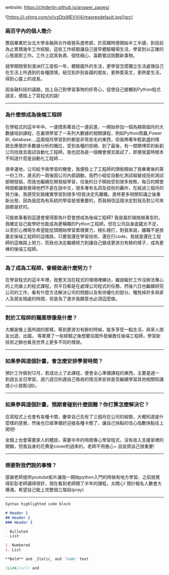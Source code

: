 
website: https://chiderlin.github.io/answer_pages/


![https://i.ytimg.com/vi/yzDtxMEVVj4/maxresdefault.jpg](src)

### 兩百字內的個人簡介
  應屆畢業於台北大學金融與合作經營系進修部，於高職時便開始半工半讀，到目前為止累積幾年工作經驗，這些工作經驗讓自己提早體驗職場生活，學習到以正確的心態面對工作。工作上認真負責、個性細心、喜歡嘗試挑戰新事物。
  
  就學期間曾到澳洲打工度假一年，體驗國外的生活，更學習怎麼獨立生活處理自己在生活上所遇到的各種困境，結交到許到各國的朋友，更熱愛英文，更熱愛生活，得到心靈上的成長。
  
  因金融科技的議題，加上自己對學習事物的好奇心，促使自己接觸到Python程式語言，便踏上了寫程式的路!

----

### 為什麼想成為後端工程師

  在學程式的這半年中，一邊摸索著自己一邊前進，一開始參加一個為期兩個月的大數據培訓課程，在裏頭學習了一系列大數據的相關課程，例如Python爬蟲,Power BI, database...,這兩個月學習到的都是非常皮毛的東西，但我帶著年輕氣盛的樣貌去應徵許多數據分析的職位，受到各種的拒絕，到了最後，有一間類博弈的新創公司找我去面試自動化工程師，我也認為是一個機會便去面試了，即便我當時根本不知道什麼是自動化工程師....
  
  很幸運地，公司給予我學習的機會，我便掛上了工程師的頭銜開始了我畢業後的第一份工作，進去約一周後因公司內部調動，我們小組從自動化測試組變成技術測試部開發組，而我也繼續在開發組學習，往後的日子開始受到很多挫敗，每日的開會時間都讓我覺得他們不是在說中文，很多專有名詞及技術的轟炸，在經過三個月的努力後，我感受到我確實學習到很多!但我決定先離職，進修更多相關知識之後重新出發，因為我認為有系統的學習是很重要的，而我相信這個決定對我及對公司來說都是好的。
  
  可能故事看到這邊會覺得那為什麼會想成為後端工程師? 我是屬於越挫越勇型的，我確定自己能學好也能成為更稱職的Python工程師，但在公司自身底蘊太不足，以至於心裡萌生希望能從頭開始學習累積實力，穩扎穩打，對我來說，離職不是放棄走後端工程師的這條路，只要我還在學習技術，還在打code，我就是還在工程師的這條路上努力，而我也決定繼續努力到讓自己變成更游刃有餘的樣子，成為更棒的後端工程師。

---

### 為了成為工程師，曾經做過什麼努力？
  
  在學習程式的這半年裡，我整天泡在程式的環境裡練功，雖說礙於工作沒辦法專心的上完線上的程式課程，但平日都是在處理公司程式的任務，然後六日也繼續研究公司的工作，看有什麼方法解決公司的問題以及有待優化的部分。犧牲掉許多與家人及朋友相處的時間，但是為了進步我願意也必須這麼做。
  
----
### 對於工程師的職業想像是什麼？
  
  大概是像上面所說的那樣，等到更游刃有餘的時候，能多享受一點生活，與家人朋友出遊、出國。 等累積了一些經驗之後想要往國外發展擔任後端工程師，學習新技術之餘也看見世界上更多不同的樣貌。

----
### 如果參與這個計畫，會怎麼安排學習時間？

  預計工作做到12月，若成功上了此課程，便會全心準備課程的東西，主要是週一到週五全日學習，週六週日則適自己吸收的情況來安排是否繼續學習其他相關知識或小小放鬆(誤)。

----
### 如果參與這個計畫，預期會碰到什麼困難？你打算怎麼解決它？

  在寫程式上也會有各種卡關，慶幸自己先有了三個月在公司的經驗，大概知道是什麼樣的感覺，然後也已經準備好迎接各種卡關了，讓自己快點的信心指數快點往上爬吧!
  
  金錢上也會需要家人的體諒，需要半年的時間專心學習程式，沒有收入支援家裡的開銷，但我自身的花費是cover的過來的，老師不用擔心~ 且投資自己很重要!

----
### 想要對我們說的事情？

  感謝老師提供youtube影片讓我一開始python入門的時候有地方學習，之前就覺得彭彭老師講得很好，現在看到老師開了半年的課程，太開心! 預計報名人數會大爆滿，希望自己能上完整個三階段(pray)

----

```markdown
Syntax highlighted code block

# Header 1
## Header 2
### Header 3

- Bulleted
- List

1. Numbered
2. List

**Bold** and _Italic_ and `Code` text

[Link](url) and 
```
